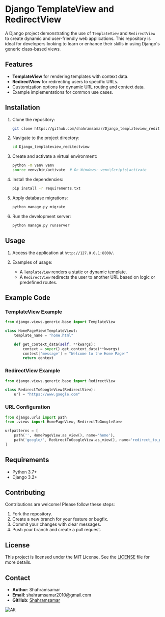 # Django TemplateView and RedirectView

A Django project demonstrating the use of `TemplateView` and `RedirectView` to create dynamic and user-friendly web applications. This repository is ideal for developers looking to learn or enhance their skills in using Django's generic class-based views.

## Features

- **TemplateView** for rendering templates with context data.
- **RedirectView** for redirecting users to specific URLs.
- Customization options for dynamic URL routing and context data.
- Example implementations for common use cases.

## Installation

1. Clone the repository:
   ```bash
   git clone https://github.com/shahramsamar/Django_templateview_reditectview.git
   ```

2. Navigate to the project directory:
   ```bash
   cd Django_templateview_reditectview
   ```

3. Create and activate a virtual environment:
   ```bash
   python -m venv venv
   source venv/bin/activate  # On Windows: venv\Scripts\activate
   ```

4. Install the dependencies:
   ```bash
   pip install -r requirements.txt
   ```

5. Apply database migrations:
   ```bash
   python manage.py migrate
   ```

6. Run the development server:
   ```bash
   python manage.py runserver
   ```

## Usage

1. Access the application at `http://127.0.0.1:8000/`.

2. Examples of usage:
   - A `TemplateView` renders a static or dynamic template.
   - A `RedirectView` redirects the user to another URL based on logic or predefined routes.

## Example Code

### TemplateView Example
```python
from django.views.generic.base import TemplateView

class HomePageView(TemplateView):
    template_name = "home.html"

    def get_context_data(self, **kwargs):
        context = super().get_context_data(**kwargs)
        context['message'] = "Welcome to the Home Page!"
        return context
```

### RedirectView Example
```python
from django.views.generic.base import RedirectView

class RedirectToGoogleView(RedirectView):
    url = "https://www.google.com"
```

### URL Configuration
```python
from django.urls import path
from .views import HomePageView, RedirectToGoogleView

urlpatterns = [
    path('', HomePageView.as_view(), name='home'),
    path('google/', RedirectToGoogleView.as_view(), name='redirect_to_google'),
]
```

## Requirements

- Python 3.7+
- Django 3.2+

## Contributing

Contributions are welcome! Please follow these steps:

1. Fork the repository.
2. Create a new branch for your feature or bugfix.
3. Commit your changes with clear messages.
4. Push your branch and create a pull request.

## License

This project is licensed under the MIT License. See the [LICENSE](LICENSE) file for more details.

## Contact

- **Author**: Shahramsamar
- **Email**: [shahramsamar2010@gmail.com](mailto:shahramsamar.dev@gmail.com)
- **GitHub**: [Shahramsamar](https://github.com/shahramsamar)

![Alt](https://repobeats.axiom.co/api/embed/eabe6508a91fa38b4ace0060919094363916f544.svg "Repobeats analytics image")
